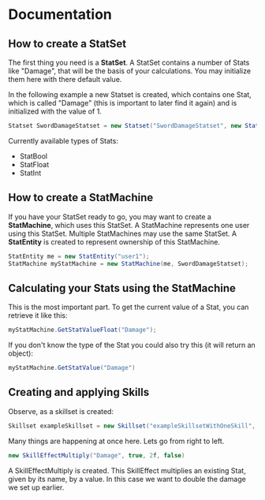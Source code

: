 # Documentation

## How to create a StatSet

The first thing you need is a **StatSet**. A StatSet contains a number of Stats like "Damage", that will be the basis of your calculations.
You may initialize them here with there default value.

In the following example a new Statset is created, which contains one Stat, which is called "Damage" (this is important to later find it again) and is initialized with the value of 1.

```C#
Statset SwordDamageStatset = new Statset("SwordDamageStatset", new StatFloat("Damage", 1f));
```

Currently available types of Stats:
- StatBool
- StatFloat
- StatInt

## How to create a StatMachine

If you have your StatSet ready to go, you may want to create a **StatMachine**, which uses this StatSet. A StatMachine represents one user using this StatSet.
Multiple StatMachines may use the same StatSet.
A **StatEntity** is created to represent ownership of this StatMachine.

```C#
StatEntity me = new StatEntity("user1");
StatMachine myStatMachine = new StatMachine(me, SwordDamageStatset);
```

## Calculating your Stats using the StatMachine

This is the most important part. To get the current value of a Stat, you can retrieve it like this:

```C#
myStatMachine.GetStatValueFloat("Damage");
```

If you don't know the type of the Stat you could also try this (it will return an object):

```C#
myStatMachine.GetStatValue("Damage")
```

## Creating and applying Skills

Observe, as a skillset is created:

```C#
Skillset exampleSkillset = new Skillset("exampleSkillsetWithOneSkill", new Skill("DoubleDamageSkill", new SkillEffectMultiply("Damage", true, 2f, false)));
```

Many things are happening at once here. Lets go from right to left.

```C#
new SkillEffectMultiply("Damage", true, 2f, false)
```
A SkillEffectMultiply is created. This SkillEffect multiplies an existing Stat, given by its name, by a value. In this case we want to double the damage we set up earlier.
